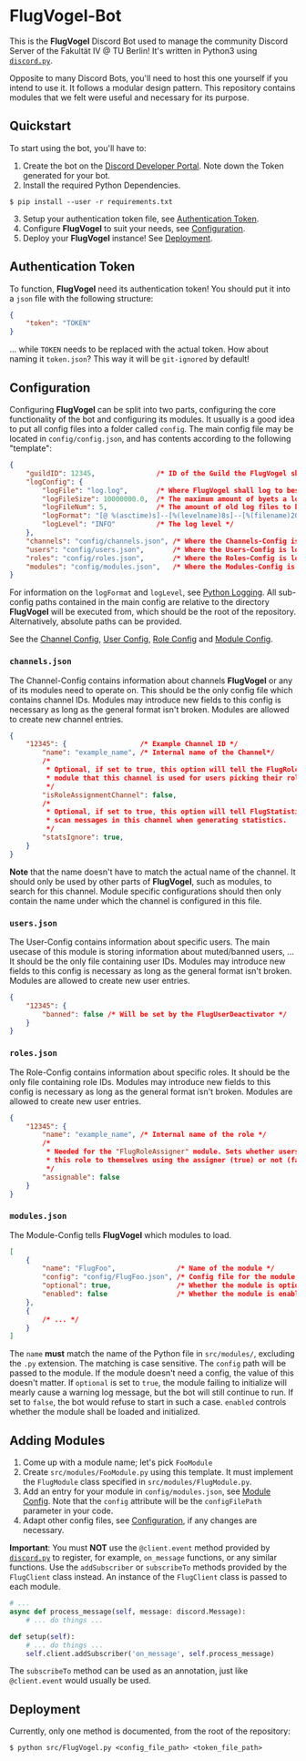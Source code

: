 # FlugVogel-Bot
This is the **FlugVogel** Discord Bot used to manage the community Discord Server of the Fakultät IV @ TU Berlin! It's written in Python3 using [`discord.py`](https://pypi.org/project/discord.py/).

Opposite to many Discord Bots, you'll need to host this one yourself if you intend to use it. It follows a modular design pattern. This repository contains modules that we felt were useful and necessary for its purpose.

## Quickstart
To start using the bot, you'll have to:
1. Create the bot on the [Discord Developer Portal](https://discordapp.com/developers/applications/). Note down the Token generated for your bot.
2. Install the required Python Dependencies.
```
$ pip install --user -r requirements.txt
```
3. Setup your authentication token file, see [Authentication Token](#authentication-token).
4. Configure **FlugVogel** to suit your needs, see [Configuration](#configuration).
5. Deploy your **FlugVogel** instance! See [Deployment](#deployment).

## Authentication Token
To function, **FlugVogel** need its authentication token! You should put it into a `json` file with the following structure:
```json
{
    "token": "TOKEN"
}
```
... while `TOKEN` needs to be replaced with the actual token. How about naming it `token.json`? This way it will be `git-ignored` by default!

## Configuration
Configuring **FlugVogel** can be split into two parts, configuring the core functionality of the bot and configuring its modules. It usually is a good idea to put all config files into a folder called `config`. The main config file may be located in `config/config.json`, and has contents according to the following "template":
```json
{
    "guildID": 12345,               /* ID of the Guild the FlugVogel shall operate on */
    "logConfig": {
        "logFile": "log.log",       /* Where FlugVogel shall log to besides /dev/stdout */
        "logFileSize": 10000000.0,  /* The maximum amount of byets a log file can grow to */
        "logFileNum": 5,            /* The amount of old log files to keep */
        "logFormat": "[@ %(asctime)s]--[%(levelname)8s]--[%(filename)20s:%(funcName)20s()] %(message)s", /* The log format */
        "logLevel": "INFO"          /* The log level */
    },
    "channels": "config/channels.json", /* Where the Channels-Config is located at */
    "users": "config/users.json",       /* Where the Users-Config is located at */
    "roles": "config/roles.json",       /* Where the Roles-Config is located at */
    "modules": "config/modules.json",   /* Where the Modules-Config is located at */
}
```
For information on the `logFormat` and `logLevel`, see [Python Logging](https://docs.python.org/3/howto/logging.html). All sub-config paths contained in the main config are relative to the directory **FlugVogel** will be executed from, which should be the root of the repository. Alternatively, absolute paths can be provided.

See the [Channel Config](#channelsjson), [User Config](#usersjson), [Role Config](#rolesjson) and [Module Config](#modulesjson).

### `channels.json`
The Channel-Config contains information about channels **FlugVogel** or any of its modules need to operate on. This should be the only config file which contains channel IDs. Modules may introduce new fields to this config is necessary as long as the general format isn't broken. Modules are allowed to create new channel entries.
```json
{
    "12345": {                  /* Example Channel ID */
        "name": "example_name", /* Internal name of the Channel*/
        /*
         * Optional, if set to true, this option will tell the FlugRoleAssigner
         * module that this channel is used for users picking their roles.
         */
        "isRoleAssignmentChannel": false,
        /*
         * Optional, if set to true, this option will tell FlugStatistics to NOT
         * scan messages in this channel when generating statistics.
         */
        "statsIgnore": true,
    }
}
```
**Note** that the name doesn't have to match the actual name of the channel. It should only be used by other parts of **FlugVogel**, such as modules, to search for this channel. Module specific configurations should then only contain the name under which the channel is configured in this file.

### `users.json`
The User-Config contains information about specific users. The main usecase of this module is storing information about muted/banned users, ... It should be the only file containing user IDs. Modules may introduce new fields to this config is necessary as long as the general format isn't broken. Modules are allowed to create new user entries.
```json
{
    "12345": {
        "banned": false /* Will be set by the FlugUserDeactivator */
    }
}
```

### `roles.json`
The Role-Config contains information about specific roles. It should be the only file containing role IDs. Modules may introduce new fields to this config is necessary as long as the general format isn't broken. Modules are allowed to create new user entries.
```json
{
    "12345": {
        "name": "example_name", /* Internal name of the role */
        /*
         * Needed for the "FlugRoleAssigner" module. Sets whether users can assign
         * this role to themselves using the assigner (true) or not (false).
         */
        "assignable": false
    }
}
```

### `modules.json`
The Module-Config tells **FlugVogel** which modules to load.
```json
[
    {
        "name": "FlugFoo",               /* Name of the module */
        "config": "config/FlugFoo.json", /* Config file for the module */
        "optional": true,                /* Whether the module is optional */
        "enabled": false                 /* Whether the module is enabled */
    },
    {
        /* ... */
    }
]
```
The `name` **must** match the name of the Python file in `src/modules/`, excluding the `.py` extension. The matching is case sensitive. The `config` path will be passed to the module.
If the module doesn't need a config, the value of this doesn't matter. If `optional` is set to `true`, the module failing to initialize will mearly cause a warning log message, but the bot will still continue to run. If set to `false`, the bot would refuse to start in such a case. `enabled` controls whether the module shall be loaded and initialized.

## Adding Modules
1. Come up with a module name; let's pick `FooModule`
2. Create `src/modules/FooModule.py` using this template. It must implement the `FlugModule` class specified in `src/modules/FlugModule.py`.
3. Add an entry for your module in `config/modules.json`, see [Module Config](#modulesjson).
Note that the `config` attribute will be the `configFilePath` parameter in your code.
4. Adapt other config files, see [Configuration](#configuration), if any changes are necessary.

**Important**: You must **NOT** use the `@client.event` method provided by [`discord.py`](https://pypi.org/project/discord.py/) to register, for example, `on_message` functions, or any similar functions. Use the `addSubscriber` or `subscribeTo` methods provided by the `FlugClient` class instead. An instance of the `FlugClient` class is passed to each module.
```py
# ...
async def process_message(self, message: discord.Message):
    # ... do things ...

def setup(self):
    # ... do things ...
    self.client.addSubscriber('on_message', self.process_message)
```
The `subscribeTo` method can be used as an annotation, just like `@client.event` would usually be used.

## Deployment
Currently, only one method is documented, from the root of the repository:
```
$ python src/FlugVogel.py <config_file_path> <token_file_path>
```